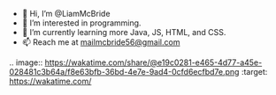 - 👋 Hi, I’m @LiamMcBride
- 👀 I’m interested in programming.
- 🌱 I’m currently learning more Java, JS, HTML, and CSS.
- 📫 Reach me at mailmcbride56@gmail.com

.. image:: https://wakatime.com/share/@e19c0281-e465-4d77-a45e-028481c3b64a/f8e63bfb-36bd-4e7e-9ad4-0cfd6ecfbd7e.png
    :target: https://wakatime.com/

<!--START_SECTION:waka-->
<!--END_SECTION:waka-->



<!---
LiamMcBride/LiamMcBride is a ✨ special ✨ repository because its `README.md` (this file) appears on your GitHub profile.
You can click the Preview link to take a look at your changes.
--->
